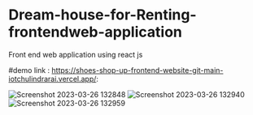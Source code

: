 # Dream-house-for-Renting-frontendweb-application
Front end web application using react js 


#demo link : https://shoes-shop-up-frontend-website-git-main-iotchulindrarai.vercel.app/:
   
![Screenshot 2023-03-26 132848](https://user-images.githubusercontent.com/87846923/227767003-a10e0944-5e81-4af4-a53d-f8750f12c931.png)
![Screenshot 2023-03-26 132940](https://user-images.githubusercontent.com/87846923/227767009-9f0db7a0-7376-4661-844f-1fb199cc58a4.png)
![Screenshot 2023-03-26 132959](https://user-images.githubusercontent.com/87846923/227767011-9253a5de-94a0-4d26-b7ed-0b349a2a5d2d.png)
